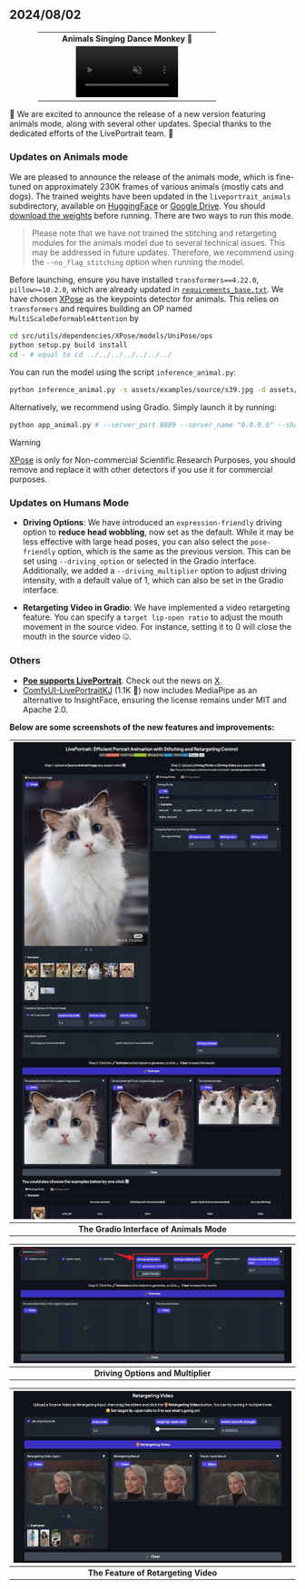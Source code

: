 ## 2024/08/02

<table class="center" style="width: 80%; margin-left: auto; margin-right: auto;">
<tr>
    <td style="text-align: center"><b>Animals Singing Dance Monkey 🎤</b></td>
</tr>

<tr>
    <td style="border: none; text-align: center;">
        <video controls loop src="https://github.com/user-attachments/assets/38d5b6e5-d29b-458d-9f2c-4dd52546cb41" muted="false" style="width: 60%;"></video>
    </td>
</tr>
</table>


🎉 We are excited to announce the release of a new version featuring animals mode, along with several other updates. Special thanks to the dedicated efforts of the LivePortrait team. 💪

### Updates on Animals mode
We are pleased to announce the release of the animals mode, which is fine-tuned on approximately 230K frames of various animals (mostly cats and dogs). The trained weights have been updated in the `liveportrait_animals` subdirectory, available on [HuggingFace](https://huggingface.co/KwaiVGI/LivePortrait/tree/main/) or [Google Drive](https://drive.google.com/drive/u/0/folders/1UtKgzKjFAOmZkhNK-OYT0caJ_w2XAnib). You should [download the weights](https://github.com/KwaiVGI/LivePortrait?tab=readme-ov-file#2-download-pretrained-weights) before running. There are two ways to run this mode.

> Please note that we have not trained the stitching and retargeting modules for the animals model due to several technical issues. This may be addressed in future updates. Therefore, we recommend using the `--no_flag_stitching` option when running the model.

Before launching, ensure you have installed `transformers==4.22.0`, `pillow>=10.2.0`, which are already updated in  [`requirements_base.txt`](../../../requirements_base.txt). We have chosen [XPose](https://github.com/IDEA-Research/X-Pose) as the keypoints detector for animals. This relies on `transformers` and requires building an OP named `MultiScaleDeformableAttention` by
```bash
cd src/utils/dependencies/XPose/models/UniPose/ops
python setup.py build install
cd - # equal to cd ../../../../../../../
```

You can run the model using the script `inference_animal.py`:
```bash
python inference_animal.py -s assets/examples/source/s39.jpg -d assets/examples/driving/wink.pkl --no_flag_stitching --driving_multiplier 1.75
```

Alternatively, we recommend using Gradio. Simply launch it by running:
```bash
python app_animal.py # --server_port 8889 --server_name "0.0.0.0" --share
```

> [!WARNING]
> [XPose](https://github.com/IDEA-Research/X-Pose) is only for Non-commercial Scientific Research Purposes, you should remove and replace it with other detectors if you use it for commercial purposes.

### Updates on Humans Mode

- **Driving Options**: We have introduced an `expression-friendly` driving option to **reduce head wobbling**, now set as the default. While it may be less effective with large head poses, you can also select the `pose-friendly` option, which is the same as the previous version. This can be set using `--driving_option` or selected in the Gradio interface. Additionally, we added a `--driving_multiplier` option to adjust driving intensity, with a default value of 1, which can also be set in the Gradio interface.

- **Retargeting Video in Gradio**: We have implemented a video retargeting feature. You can specify a `target lip-open ratio` to adjust the mouth movement in the source video. For instance, setting it to 0 will close the mouth in the source video 🤐.

### Others

- [**Poe supports LivePortrait**](https://poe.com/LivePortrait). Check out the news on [X](https://x.com/poe_platform/status/1816136105781256260).
- [ComfyUI-LivePortraitKJ](https://github.com/kijai/ComfyUI-LivePortraitKJ) (1.1K 🌟) now includes MediaPipe as an alternative to InsightFace, ensuring the license remains under MIT and Apache 2.0.



**Below are some screenshots of the new features and improvements:**

| ![The Gradio Interface of Animals Mode](../animals-mode-gradio-2024-08-02.jpg) |
|:---:|
| **The Gradio Interface of Animals Mode** |

| ![Driving Options and Multiplier](../driving-option-multiplier-2024-08-02.jpg) |
|:---:|
| **Driving Options and Multiplier** |

| ![The Feature of Retargeting Video](../retargeting-video-2024-08-02.jpg) |
|:---:|
| **The Feature of Retargeting Video** |
